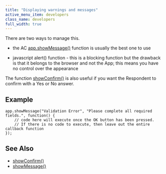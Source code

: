 ```yaml
---
title: "Displaying warnings and messages"
active_menu_item: developers
class_name: developers
full_width: true
---
```



There are two ways to manage this.

 - the AC [app.showMessage()](/developers/documentation/scripting-apis/client-api/app-functions/showmessage) function is usually the best one to use

 - javascript alert() function - this is a blocking function but the drawback is that it belongs to the browser and not the App; this means you have no control over the appearance

The function [showConfirm()](/developers/documentation/scripting-apis/client-api/app-functions/showconfirm) is also useful if you want the Respondent to confirm with a Yes or No answer.

## Example

    app.showMessage("Validation Error", "Please complete all required fields.", function() {
        // code here will execute once the OK button has been pressed.
        // If there is no code to execute, then leave out the entire callback function
    });
     
     
   

## See Also

 - [showConfirm()](/developers/documentation/scripting-apis/client-api/app-functions/showconfirm)
 - [showMessage()](/developers/documentation/scripting-apis/client-api/app-functions/showmessage)

